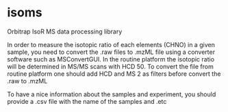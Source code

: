 # isoms
Orbitrap IsoR MS data processing library

In order to measure the isotopic ratio of each elements (CHNO) in a given sample, you need to convert the .raw files to .mzML file using a converter software such as MSConvertGUI. In the routine platform the isotopic ratio will be determined in MS/MS scans with HCD 50. To convert the file from routine platform one should add HCD and MS 2 as filters before convert the .raw to .mzML

To have a nice information about the samples and experiment, you should provide a .csv file with the name of the samples and .etc

